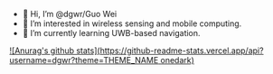 - 👋 Hi, I’m @dgwr/Guo Wei
- 👀 I’m interested in wireless sensing and mobile computing.
- 🌱 I’m currently learning UWB-based navigation.

[![Anurag's github stats](https://github-readme-stats.vercel.app/api?username=dgwr?theme=THEME_NAME onedark)](https://github.com/anuraghazra/github-readme-stats)



<!---
dgwr/dgwr is a ✨ special ✨ repository because its `README.md` (this file) appears on your GitHub profile.
You can click the Preview link to take a look at your changes.
--->
